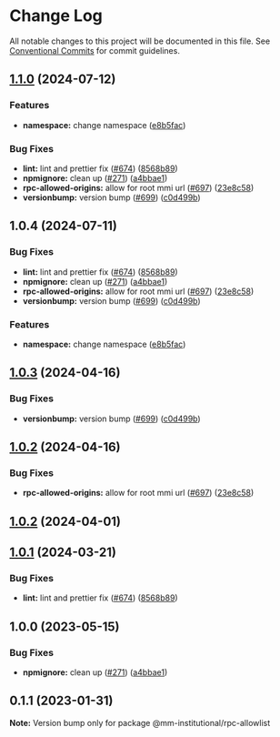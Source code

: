 # Change Log

All notable changes to this project will be documented in this file.
See [Conventional Commits](https://conventionalcommits.org) for commit guidelines.

## [1.1.0](https://github.com/rocketxujia/metamask-institutional/compare/rpc-allowlist-v1.0.3...rpc-allowlist-v1.1.0) (2024-07-12)


### Features

* **namespace:** change namespace ([e8b5fac](https://github.com/rocketxujia/metamask-institutional/commit/e8b5fac50b8b59e69906fdf828185064b1b0e4e8))


### Bug Fixes

* **lint:** lint and prettier fix ([#674](https://github.com/rocketxujia/metamask-institutional/issues/674)) ([8568b89](https://github.com/rocketxujia/metamask-institutional/commit/8568b89408f8b12e3a9cedd4f4fb4bb47a930106))
* **npmignore:** clean up ([#271](https://github.com/rocketxujia/metamask-institutional/issues/271)) ([a4bbae1](https://github.com/rocketxujia/metamask-institutional/commit/a4bbae1887ef3cead82b58bd2ec14fbfcd40f662))
* **rpc-allowed-origins:** allow for root mmi url ([#697](https://github.com/rocketxujia/metamask-institutional/issues/697)) ([23e8c58](https://github.com/rocketxujia/metamask-institutional/commit/23e8c58fdfc108d65a47187b7de5143dd64b6fe7))
* **versionbump:** version bump ([#699](https://github.com/rocketxujia/metamask-institutional/issues/699)) ([c0d499b](https://github.com/rocketxujia/metamask-institutional/commit/c0d499b3f7e3930908482935819437d543428908))

## 1.0.4 (2024-07-11)

### Bug Fixes

- **lint:** lint and prettier fix ([#674](https://github.com/consensys-vertical-apps/metamask-institutional/issues/674)) ([8568b89](https://github.com/consensys-vertical-apps/metamask-institutional/commit/8568b89408f8b12e3a9cedd4f4fb4bb47a930106))
- **npmignore:** clean up ([#271](https://github.com/consensys-vertical-apps/metamask-institutional/issues/271)) ([a4bbae1](https://github.com/consensys-vertical-apps/metamask-institutional/commit/a4bbae1887ef3cead82b58bd2ec14fbfcd40f662))
- **rpc-allowed-origins:** allow for root mmi url ([#697](https://github.com/consensys-vertical-apps/metamask-institutional/issues/697)) ([23e8c58](https://github.com/consensys-vertical-apps/metamask-institutional/commit/23e8c58fdfc108d65a47187b7de5143dd64b6fe7))
- **versionbump:** version bump ([#699](https://github.com/consensys-vertical-apps/metamask-institutional/issues/699)) ([c0d499b](https://github.com/consensys-vertical-apps/metamask-institutional/commit/c0d499b3f7e3930908482935819437d543428908))

### Features

- **namespace:** change namespace ([e8b5fac](https://github.com/consensys-vertical-apps/metamask-institutional/commit/e8b5fac50b8b59e69906fdf828185064b1b0e4e8))

## [1.0.3](https://github.com/consensys-vertical-apps/metamask-institutional/compare/rpc-allowlist-v1.0.2...rpc-allowlist-v1.0.3) (2024-04-16)

### Bug Fixes

- **versionbump:** version bump ([#699](https://github.com/consensys-vertical-apps/metamask-institutional/issues/699)) ([c0d499b](https://github.com/consensys-vertical-apps/metamask-institutional/commit/c0d499b3f7e3930908482935819437d543428908))

## [1.0.2](https://github.com/consensys-vertical-apps/metamask-institutional/compare/rpc-allowlist-v1.0.1...rpc-allowlist-v1.0.2) (2024-04-16)

### Bug Fixes

- **rpc-allowed-origins:** allow for root mmi url ([#697](https://github.com/consensys-vertical-apps/metamask-institutional/issues/697)) ([23e8c58](https://github.com/consensys-vertical-apps/metamask-institutional/commit/23e8c58fdfc108d65a47187b7de5143dd64b6fe7))

## [1.0.2](https://github.com/consensys-vertical-apps/metamask-institutional/compare/rpc-allowlist-v1.0.1...rpc-allowlist-v1.0.2) (2024-04-01)

## [1.0.1](https://github.com/consensys-vertical-apps/metamask-institutional/compare/rpc-allowlist-v1.0.0...rpc-allowlist-v1.0.1) (2024-03-21)

### Bug Fixes

- **lint:** lint and prettier fix ([#674](https://github.com/consensys-vertical-apps/metamask-institutional/issues/674)) ([8568b89](https://github.com/consensys-vertical-apps/metamask-institutional/commit/8568b89408f8b12e3a9cedd4f4fb4bb47a930106))

## 1.0.0 (2023-05-15)

### Bug Fixes

- **npmignore:** clean up ([#271](https://github.com/consensys-vertical-apps/metamask-institutional/issues/271)) ([a4bbae1](https://github.com/consensys-vertical-apps/metamask-institutional/commit/a4bbae1887ef3cead82b58bd2ec14fbfcd40f662))

## 0.1.1 (2023-01-31)

**Note:** Version bump only for package @mm-institutional/rpc-allowlist
